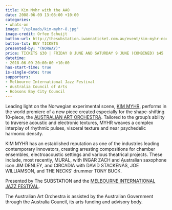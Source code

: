 ```yaml
---
title: Kim Myhr with the AAO
date: 2008-06-09 13:08:00 +10:00
categories:
- whats-on
image: "/uploads/kim-myhr-8.jpg"
image-credit: Orfee Schuijt
button-url: http://thesubstation.iwannaticket.com.au/event/kim-myhr-norway-with-the-australian-art-orchestra-MTQzNzE
button-txt: BUY TICKETS
presented-by: "(NORWAY)"
price: TICKETS $30 | FRIDAY 8 JUNE AND SATURDAY 9 JUNE (COMBINED) $45
datetime:
- 2018-06-09 20:00:00 +10:00
has-start-time: true
is-single-date: true
supporters:
- Melbourne International Jazz Festival
- Australia Council of Arts
- Hobsons Bay City Council
---
```


Leading light on the Norwegian experimental scene, [KIM MYHR](http://www.kimmyhr.com/), performs in the world premiere of a new piece created especially for the shape-shifting 10-piece, the [AUSTRALIAN ART ORCHESTRA](http://www.aao.com.au/). Tailored to the group’s ability to traverse acoustic and electronic textures, MYHR weaves a complex interplay of rhythmic pulses, visceral texture and near psychedelic harmonic density.

KIM MYHR has an established reputation as one of the industries leading contemporary innovators, creating arresting compositions for chamber ensembles, electroacoustic settings and various theatrical projects. These include, most recently, MURAL, with INGAR ZACH and Australian saxophone icon JIM DENLEY, and CIRCADIA with DAVID STACKENÄS, JOE WILLIAMSON, and THE NECKS’ drummer TONY BUCK.

Presented by The SUBSTATION and the [MELBOURNE INTERNATIONAL JAZZ FESTIVAL](http://melbournejazz.com/).

The Australian Art Orchestra is assisted by the Australian Government through the Australia Council, its arts funding and advisory body.